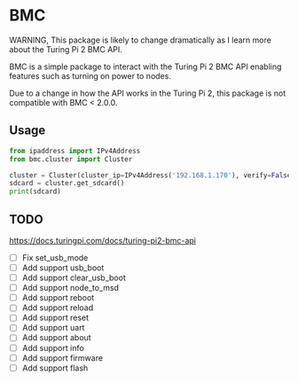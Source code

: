 # BMC

WARNING, This package is likely to change dramatically as I learn more about the Turing Pi 2 BMC API.

BMC is a simple package to interact with the Turing Pi 2 BMC API enabling features such as
turning on power to nodes.

Due to a change in how the API works in the Turing Pi 2, this package is not compatible with BMC < 2.0.0.

## Usage

```python
from ipaddress import IPv4Address
from bmc.cluster import Cluster

cluster = Cluster(cluster_ip=IPv4Address('192.168.1.170'), verify=False)
sdcard = cluster.get_sdcard()
print(sdcard)
```

## TODO

https://docs.turingpi.com/docs/turing-pi2-bmc-api

- [ ] Fix set_usb_mode
- [ ] Add support usb_boot
- [ ] Add support clear_usb_boot
- [ ] Add support node_to_msd
- [ ] Add support reboot
- [ ] Add support reload
- [ ] Add support reset
- [ ] Add support uart
- [ ] Add support about
- [ ] Add support info
- [ ] Add support firmware
- [ ] Add support flash
